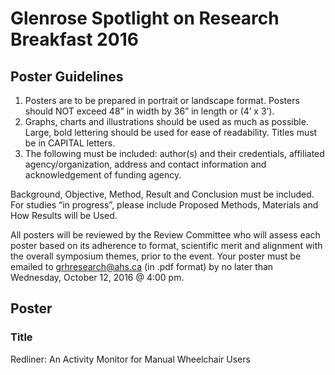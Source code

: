 # Glenrose Spotlight on Research Breakfast 2016

## Poster Guidelines

1. Posters are to be prepared in portrait or landscape format. Posters should NOT exceed 48” in width by 36” in length or (4’ x 3’).
2. Graphs, charts and illustrations should be used as much as possible. Large, bold lettering should be used for ease of readability.  Titles must be in CAPITAL letters.
3. The following must be included: author(s) and their credentials, affiliated agency/organization, address and contact information and acknowledgement of funding agency.

Background, Objective, Method, Result and Conclusion must be included. For studies “in progress”, please include Proposed Methods, Materials and How Results will be Used.

All posters will be reviewed by the Review Committee who will assess each poster based on its adherence to format, scientific merit and alignment with the overall symposium themes, prior to the event. Your poster must be emailed to grhresearch@ahs.ca (in .pdf format) by no later than Wednesday, October 12, 2016 @ 4:00 pm.

## Poster

### Title

Redliner: An Activity Monitor for Manual Wheelchair Users
